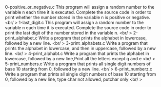 0-positive_or_negative.c This program will assign a random number to the variable n each time it is executed. Complete the source code in order to print whether the number stored in the variable n is positive or negative. <br/ >
1-last_digit.c This program will assign a random number to the variable n each time it is executed. Complete the source code in order to print the last digit of the number stored in the variable n. <br/ >
2-print_alphabet.c Write a program that prints the alphabet in lowercase, followed by a new line. <br/ >
3-print_alphabets.c Write a program that prints the alphabet in lowercase, and then in uppercase, followed by a new line. <br/ >
4-print_alphabt.c Write a program that prints the alphabet in lowercase, followed by a new line,Print all the letters except q and e <br/ >
5-print_numbers.c Write a program that prints all single digit numbers of base 10 starting from 0, followed by a new line. <br/ >
6-print_numberz.c Write a program that prints all single digit numbers of base 10 starting from 0, followed by a new line, type char not allowed, putchar only <br/ >
